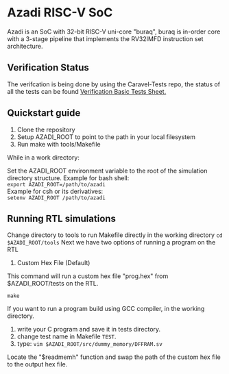 # Azadi RISC-V SoC
Azadi is an SoC with 32-bit RISC-V uni-core "buraq", buraq is in-order core with a 3-stage pipeline that implements the RV32IMFD instruction set architecture.

## Verification Status
The verifcation is being done by using the Caravel-Tests repo, the status of all the tests can be found [Verification Basic Tests Sheet.](https://docs.google.com/spreadsheets/d/1gIzSU5mb4L3pPdiJr7MkdhvupT7p5VF2qy1PzDwq-5I/edit#gid=1374860298)

## Quickstart guide

1. Clone the repository
2. Setup AZADI_ROOT to point to the path in your local filesystem
3. Run make with tools/Makefile

While in a work directory:

Set the AZADI_ROOT environment variable to the root of the simulation directory structure.
Example for bash shell:  
    `export AZADI_ROOT=/path/to/azadi`  
Example for csh or its derivatives:  
    `setenv AZADI_ROOT /path/to/azadi`

## Running RTL simulations
Change directory to tools to run Makefile directly in the working directory
`cd $AZADI_ROOT/tools`
Next we have two options of running a program on the RTL
1. Custom Hex File (Default)

This command will run a custom hex file "prog.hex" from $AZADI_ROOT/tests on the RTL.

`make`

If you want to run a program build using GCC compiler, in the working directory.
1. write your C program and save it in tests directory.
2. change test name in Makefile ```TEST```.
3. type: 
`vim $AZADI_ROOT/src/dummy_memory/DFFRAM.sv`

Locate the "$readmemh" function and swap the path of the custom hex file to the output hex file.
